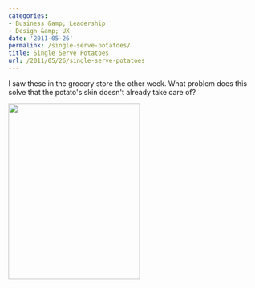 ```yaml
---
categories:
- Business &amp; Leadership
- Design &amp; UX
date: '2011-05-26'
permalink: /single-serve-potatoes/
title: Single Serve Potatoes
url: /2011/05/26/single-serve-potatoes
---
```


I saw these in the grocery store the other week. What problem does this solve that the potato's skin doesn't already take care of?

<img src="https://gomakethings.com/wp-content/uploads/2011/05/Potato-262x350.jpg" alt="" title="Potato" width="262" height="350" class="aligncenter size-medium wp-image-618" />